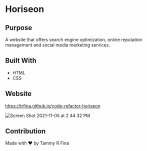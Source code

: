 # Horiseon

## Purpose
A website that offers search engine optimization, online reputation management and social media marketing services.

## Built With
* HTML
* CSS

## Website
https://trfina.github.io/code-refactor-horiseon

![Screen Shot 2021-11-05 at 2 44 32 PM](https://user-images.githubusercontent.com/12851682/140562707-33e7a257-6674-4891-87d5-99268bcca504.png)

## Contribution
Made with ❤️ by Tammy R Fina
